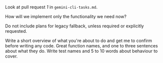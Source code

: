 Look at pull request _1_ in `gemini-cli-tasks.md`.

How will we implement only the functionality we need now?

Do not include plans for legacy fallback, unless required or explicitly requested.

Write a short overview of what you're about to do and get me to confirm before writing any code.
Great function names, and one to three sentences about what they do.
Write test names and 5 to 10 words about behaviour to cover.
